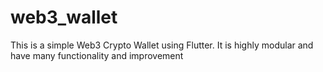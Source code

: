# web3_wallet

This is a simple Web3 Crypto Wallet using Flutter. It is highly modular and have many functionality and improvement



